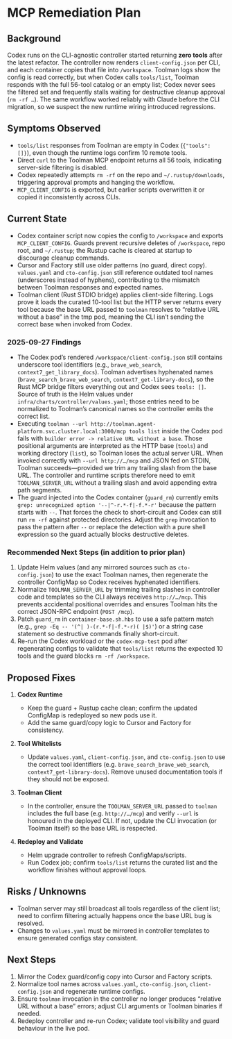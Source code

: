 # MCP Remediation Plan

## Background
Codex runs on the CLI-agnostic controller started returning **zero tools** after the latest refactor. The controller now renders `client-config.json` per CLI, and each container copies that file into `/workspace`. Toolman logs show the config is read correctly, but when Codex calls `tools/list`, Toolman responds with the full 56-tool catalog or an empty list; Codex never sees the filtered set and frequently stalls waiting for destructive cleanup approval (`rm -rf …`). The same workflow worked reliably with Claude before the CLI migration, so we suspect the new runtime wiring introduced regressions.

## Symptoms Observed
- `tools/list` responses from Toolman are empty in Codex (`{"tools": []}`), even though the runtime logs confirm 10 remote tools.
- Direct `curl` to the Toolman MCP endpoint returns all 56 tools, indicating server-side filtering is disabled.
- Codex repeatedly attempts `rm -rf` on the repo and `~/.rustup/downloads`, triggering approval prompts and hanging the workflow.
- `MCP_CLIENT_CONFIG` is exported, but earlier scripts overwritten it or copied it inconsistently across CLIs.

## Current State
- Codex container script now copies the config to `/workspace` and exports `MCP_CLIENT_CONFIG`. Guards prevent recursive deletes of `/workspace`, repo root, and `~/.rustup`; the Rustup cache is cleared at startup to discourage cleanup commands.
- Cursor and Factory still use older patterns (no guard, direct copy). `values.yaml` and `cto-config.json` still reference outdated tool names (underscores instead of hyphens), contributing to the mismatch between Toolman responses and expected names.
- Toolman client (Rust STDIO bridge) applies client-side filtering. Logs prove it loads the curated 10-tool list but the HTTP server returns every tool because the base URL passed to `toolman` resolves to “relative URL without a base” in the tmp pod, meaning the CLI isn’t sending the correct base when invoked from Codex.

### 2025-09-27 Findings
- The Codex pod’s rendered `/workspace/client-config.json` still contains underscore tool identifiers (e.g., `brave_web_search`, `context7_get_library_docs`). Toolman advertises hyphenated names (`brave_search_brave_web_search`, `context7_get-library-docs`), so the Rust MCP bridge filters everything out and Codex sees `tools: []`. Source of truth is the Helm values under `infra/charts/controller/values.yaml`; those entries need to be normalized to Toolman’s canonical names so the controller emits the correct list.
- Executing `toolman --url http://toolman.agent-platform.svc.cluster.local:3000/mcp tools list` inside the Codex pod fails with `builder error -> relative URL without a base`. Those positional arguments are interpreted as the HTTP base (`tools`) and working directory (`list`), so Toolman loses the actual server URL. When invoked correctly with `--url http://…/mcp` and JSON fed on STDIN, Toolman succeeds—provided we trim any trailing slash from the base URL. The controller and runtime scripts therefore need to emit `TOOLMAN_SERVER_URL` without a trailing slash and avoid appending extra path segments.
- The guard injected into the Codex container (`guard_rm`) currently emits `grep: unrecognized option '--|^-r.*-f|-f.*-r'` because the pattern starts with `--`. That forces the check to short-circuit and Codex can still run `rm -rf` against protected directories. Adjust the `grep` invocation to pass the pattern after `--` or replace the detection with a pure shell expression so the guard actually blocks destructive deletes.

### Recommended Next Steps (in addition to prior plan)
1. Update Helm values (and any mirrored sources such as `cto-config.json`) to use the exact Toolman names, then regenerate the controller ConfigMap so Codex receives hyphenated identifiers.
2. Normalize `TOOLMAN_SERVER_URL` by trimming trailing slashes in controller code and templates so the CLI always receives `http://…/mcp`. This prevents accidental positional overrides and ensures Toolman hits the correct JSON-RPC endpoint (`POST /mcp`).
3. Patch `guard_rm` in `container-base.sh.hbs` to use a safe pattern match (e.g., `grep -Eq -- '(^| )-(r.*-f|-f.*-r)( |$)'`) or a string case statement so destructive commands finally short-circuit.
4. Re-run the Codex workload or the `codex-mcp-test` pod after regenerating configs to validate that `tools/list` returns the expected 10 tools and the guard blocks `rm -rf /workspace`.

## Proposed Fixes
1. **Codex Runtime**
   - Keep the guard + Rustup cache clean; confirm the updated ConfigMap is redeployed so new pods use it.
   - Add the same guard/copy logic to Cursor and Factory for consistency.

2. **Tool Whitelists**
   - Update `values.yaml`, `client-config.json`, and `cto-config.json` to use the correct tool identifiers (e.g. `brave_search_brave_web_search`, `context7_get-library-docs`). Remove unused documentation tools if they should not be exposed.

3. **Toolman Client**
   - In the controller, ensure the `TOOLMAN_SERVER_URL` passed to `toolman` includes the full base (e.g. `http://…/mcp`) and verify `--url` is honoured in the deployed CLI. If not, update the CLI invocation (or Toolman itself) so the base URL is respected.

4. **Redeploy and Validate**
   - Helm upgrade controller to refresh ConfigMaps/scripts.
   - Run Codex job; confirm `tools/list` returns the curated list and the workflow finishes without approval loops.

## Risks / Unknowns
- Toolman server may still broadcast all tools regardless of the client list; need to confirm filtering actually happens once the base URL bug is resolved.
- Changes to `values.yaml` must be mirrored in controller templates to ensure generated configs stay consistent.

## Next Steps
1. Mirror the Codex guard/config copy into Cursor and Factory scripts.
2. Normalize tool names across `values.yaml`, `cto-config.json`, `client-config.json` and regenerate runtime configs.
3. Ensure `toolman` invocation in the controller no longer produces “relative URL without a base” errors; adjust CLI arguments or Toolman binaries if needed.
4. Redeploy controller and re-run Codex; validate tool visibility and guard behaviour in the live pod.
